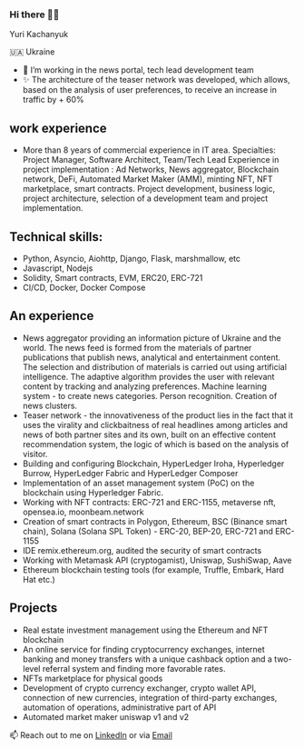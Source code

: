 ### Hi there 👋🏽

Yuri Kachanyuk

🇺🇦 Ukraine

- 💠 I’m working in the news portal, tech lead development team
- ✨ The architecture of the teaser network was developed, which allows, based on the analysis of user preferences, to receive an increase in traffic by + 60%

## work experience

- More than 8 years of commercial experience in IT area.
Specialties: Project Manager, Software Architect, Team/Tech Lead
Experience in project implementation : Ad Networks, News aggregator, Blockchain network, DeFi, Automated Market Maker (AMM), minting NFT, NFT marketplace, smart contracts.
Project development, business logic, project architecture, selection of a development team and project implementation.


## Technical skills:
- Python, Asyncio, Aiohttp, Django, Flask, marshmallow, etc
- Javascript, Nodejs
- Solidity, Smart contracts, EVM, ERC20, ERC-721
- CI/CD, Docker, Docker Compose


## An experience

- News aggregator providing an information picture of Ukraine and the world. The news feed is formed from the materials of partner publications that publish news, analytical and entertainment content. The selection and distribution of materials is carried out using artificial intelligence. The adaptive algorithm provides the user with relevant content by tracking and analyzing preferences. Machine learning system - to create news categories. Person recognition. Creation of news clusters.
- Teaser network - the innovativeness of the product lies in the fact that it uses the virality and clickbaitness of real headlines among articles and news of both partner sites and its own, built on an effective content recommendation system, the logic of which is based on the analysis of visitor.
- Building and configuring Blockchain, HyperLedger Iroha, Hyperledger Burrow, HyperLedger Fabric and HyperLedger Composer
- Implementation of an asset management system (PoC) on the blockchain using Hyperledger Fabric.
- Working with NFT contracts: ERC-721 and ERC-1155, metaverse nft, opensea.io, moonbeam.network
- Creation of smart contracts in Polygon, Ethereum, BSC (Binance smart chain), Solana (Solana SPL Token) - ERC-20, BEP-20, ERC-721 and ERC-1155
- IDE remix.ethereum.org, audited the security of smart contracts
- Working with Metamask API (cryptogamist), Uniswap, SushiSwap, Aave
- Ethereum blockchain testing tools (for example, Truffle, Embark, Hard Hat etc.)


## Projects

- Real estate investment management using the Ethereum and NFT blockchain
- An online service for finding cryptocurrency exchanges, internet banking and money transfers with a unique cashback option and a two-level referral system and finding more favorable rates.
- NFTs marketplace for physical goods
- Development of crypto currency exchanger, crypto wallet API, connection of new currencies, integration of third-party exchanges, automation of operations, administrative part of API
- Automated market maker uniswap v1 and v2



📫 Reach out to me on [LinkedIn](https://www.linkedin.com/in/yuri-kachanyuk/) or via [Email](mailto:wku@ukr.net)

<!--
**mniverthi/mniverthi** is a ✨ _special_ ✨ repository because its `README.md` (this file) appears on your GitHub profile.

Here are some ideas to get you started:

- 👯 I’m looking to collaborate on ...
- 🤔 I’m looking for help with ...
- 💬 Ask me about ...
- 😄 Pronouns: ...
- ⚡ Fun fact: ...
-->
